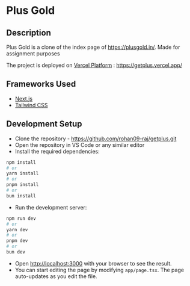 # Plus Gold
## Description
Plus Gold is a clone of the index page of https://plusgold.in/. Made for assignment purposes

The project is deployed on [Vercel Platform](https://vercel.com/new?utm_medium=default-template&filter=next.js&utm_source=create-next-app&utm_campaign=create-next-app-readme) : https://getplus.vercel.app/

## Frameworks Used
- [Next.js](https://nextjs.org/)
- [Tailwind CSS](https://tailwindcss.com/)

## Development Setup
- Clone the repository - https://github.com/rohan09-raj/getplus.git
- Open the repository in VS Code or any similar editor
- Install the required dependencies:
```bash
npm install
# or
yarn install
# or
pnpm install
# or
bun install
```
- Run the development server:

```bash
npm run dev
# or
yarn dev
# or
pnpm dev
# or
bun dev
```
- Open [http://localhost:3000](http://localhost:3000) with your browser to see the result.
- You can start editing the page by modifying `app/page.tsx`. The page auto-updates as you edit the file.
